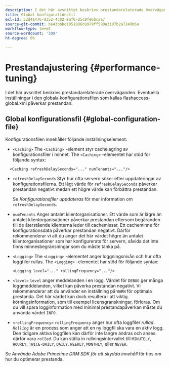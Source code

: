 ```yaml
---
description: I det här avsnittet beskrivs prestandarelaterade överväganden. Eventuella inställningar i den globala konfigurationsfilen som kallas flashaccess-global.xml påverkar prestandan.
title: Global konfigurationsfil
exl-id: 52d41476-d352-4c02-8af6-25c0fe6bcaa7
source-git-commit: be43bbbd1051886c8979ff590a3197b2a7249b6a
workflow-type: tm+mt
source-wordcount: '309'
ht-degree: 0%

---
```


# Prestandajustering {#performance-tuning}

I det här avsnittet beskrivs prestandarelaterade överväganden. Eventuella inställningar i den globala konfigurationsfilen som kallas flashaccess-global.xml påverkar prestandan.

## Global konfigurationsfil {#global-configuration-file}

Konfigurationsfilen innehåller följande inställningselement:

* `<Caching>` The `<Caching>` -element styr cachelagring av konfigurationsfiler i minnet. The `<Caching>` -elementet har stöd för följande syntax:

```
  <Caching refreshDelaySeconds="..." numTenants="..."/>
```

* `refreshDelaySeconds` Styr hur ofta servern söker efter uppdateringar av konfigurationsfilerna. Ett lågt värde för `refreshDelaySeconds` påverkar prestandan negativt medan ett högre värde kan förbättra prestandan.

   Se *Konfigurationsfiler uppdateras* för mer information om `refreshDelaySeconds`.

* `numTenants` Anger antalet klientorganisationer. Ett värde som är lägre än antalet klientorganisationer påverkar prestandan eftersom begäranden till de återstående klienterna leder till cachemissar. Ett cacheminne för konfigurationsdata påverkar prestandan negativt. Därför rekommenderar vi att du anger det här värdet högre än antalet klientorganisationer som har konfigurerats för servern, såvida det inte finns minnesbegränsningar som du måste tänka på.

* `<Logging>` The `<Logging>` -elementet anger loggningsnivån och hur ofta loggfiler rullas. The `<Logging>` -elementet har stöd för följande syntax:

   ```
   <Logging level="..." rollingFrequency="..."/>
   ```

* `<level>`  `level` anger meddelanden i en logg. Värdet för `DEBUG` ger många loggmeddelanden, vilket kan påverka prestandan negativt. Vi rekommenderar att du använder en inställning på `WARN` för optimala prestanda. Det här värdet kan dock resultera i att viktig körningsinformation, som till exempel licensgranskningar, förloras. Om du vill spara logginformation med minimal prestandapåverkan måste du använda värdet `INFO`.

* `<rollingFrequency>`  `rollingFrequency` anger hur ofta loggfiler *rullad*. *`Rolling`* är en process som anger att en ny loggfil ska vara en aktiv logg. Den tidigare aktiva loggfilen kan därför inte längre ändras och anses därför vara *`rolled`*. Du kan ställa in rullningsintervallet till `MINUTELY`, `HOURLY`, `TWICE-DAILY`, `DAILY`, `WEEKLY`, `MONTHLY`, eller `NEVER`.

Se *Använda Adobe Primetime DRM SDK för att skydda innehåll* för tips om hur du optimerar prestanda.

